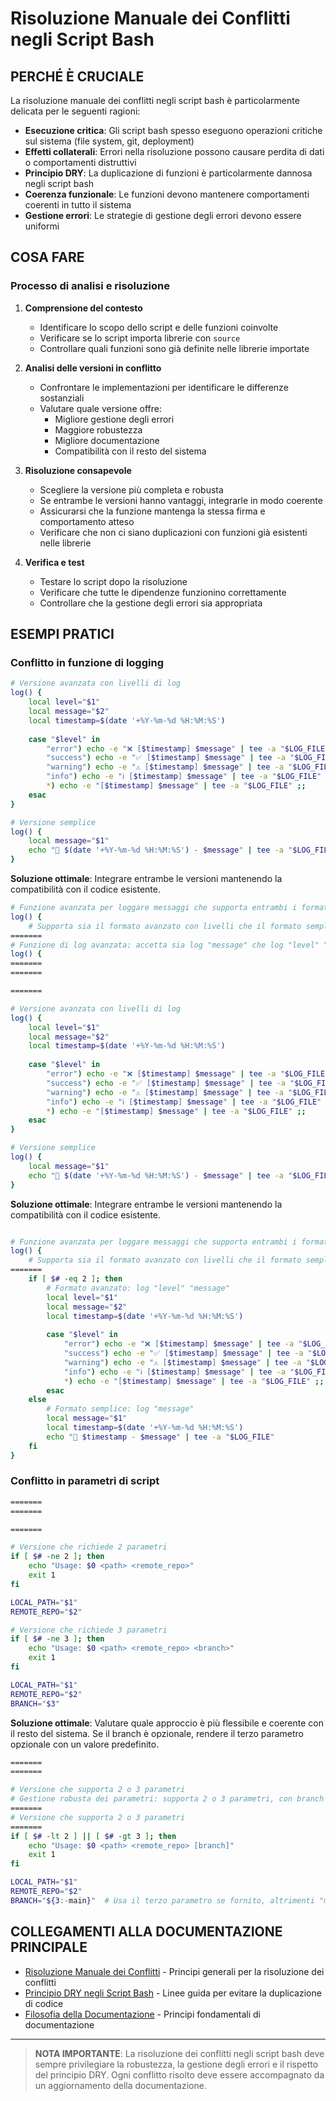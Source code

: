 # Risoluzione Manuale dei Conflitti negli Script Bash

## PERCHÉ È CRUCIALE

La risoluzione manuale dei conflitti negli script bash è particolarmente delicata per le seguenti ragioni:

- **Esecuzione critica**: Gli script bash spesso eseguono operazioni critiche sul sistema (file system, git, deployment)
- **Effetti collaterali**: Errori nella risoluzione possono causare perdita di dati o comportamenti distruttivi
- **Principio DRY**: La duplicazione di funzioni è particolarmente dannosa negli script bash
- **Coerenza funzionale**: Le funzioni devono mantenere comportamenti coerenti in tutto il sistema
- **Gestione errori**: Le strategie di gestione degli errori devono essere uniformi

## COSA FARE

### Processo di analisi e risoluzione

1. **Comprensione del contesto**
   - Identificare lo scopo dello script e delle funzioni coinvolte
   - Verificare se lo script importa librerie con `source`
   - Controllare quali funzioni sono già definite nelle librerie importate

2. **Analisi delle versioni in conflitto**
   - Confrontare le implementazioni per identificare le differenze sostanziali
   - Valutare quale versione offre:
     - Migliore gestione degli errori
     - Maggiore robustezza
     - Migliore documentazione
     - Compatibilità con il resto del sistema

3. **Risoluzione consapevole**
   - Scegliere la versione più completa e robusta
   - Se entrambe le versioni hanno vantaggi, integrarle in modo coerente
   - Assicurarsi che la funzione mantenga la stessa firma e comportamento atteso
   - Verificare che non ci siano duplicazioni con funzioni già esistenti nelle librerie

4. **Verifica e test**
   - Testare lo script dopo la risoluzione
   - Verificare che tutte le dipendenze funzionino correttamente
   - Controllare che la gestione degli errori sia appropriata

## ESEMPI PRATICI

### Conflitto in funzione di logging

```bash
# Versione avanzata con livelli di log
log() {
    local level="$1"
    local message="$2"
    local timestamp=$(date '+%Y-%m-%d %H:%M:%S')
    
    case "$level" in
        "error") echo -e "❌ [$timestamp] $message" | tee -a "$LOG_FILE" ;;
        "success") echo -e "✅ [$timestamp] $message" | tee -a "$LOG_FILE" ;;
        "warning") echo -e "⚠️ [$timestamp] $message" | tee -a "$LOG_FILE" ;;
        "info") echo -e "ℹ️ [$timestamp] $message" | tee -a "$LOG_FILE" ;;
        *) echo -e "[$timestamp] $message" | tee -a "$LOG_FILE" ;;
    esac
}

# Versione semplice
log() {
    local message="$1"
    echo "📆 $(date '+%Y-%m-%d %H:%M:%S') - $message" | tee -a "$LOG_FILE"
}
```

**Soluzione ottimale**: Integrare entrambe le versioni mantenendo la compatibilità con il codice esistente.

```bash
# Funzione avanzata per loggare messaggi che supporta entrambi i formati
log() {
    # Supporta sia il formato avanzato con livelli che il formato semplice
=======
# Funzione di log avanzata: accetta sia log "message" che log "level" "message"
log() {
=======
=======

=======

# Versione avanzata con livelli di log
log() {
    local level="$1"
    local message="$2"
    local timestamp=$(date '+%Y-%m-%d %H:%M:%S')
    
    case "$level" in
        "error") echo -e "❌ [$timestamp] $message" | tee -a "$LOG_FILE" ;;
        "success") echo -e "✅ [$timestamp] $message" | tee -a "$LOG_FILE" ;;
        "warning") echo -e "⚠️ [$timestamp] $message" | tee -a "$LOG_FILE" ;;
        "info") echo -e "ℹ️ [$timestamp] $message" | tee -a "$LOG_FILE" ;;
        *) echo -e "[$timestamp] $message" | tee -a "$LOG_FILE" ;;
    esac
}

# Versione semplice
log() {
    local message="$1"
    echo "📆 $(date '+%Y-%m-%d %H:%M:%S') - $message" | tee -a "$LOG_FILE"
}
```

**Soluzione ottimale**: Integrare entrambe le versioni mantenendo la compatibilità con il codice esistente.

```bash

# Funzione avanzata per loggare messaggi che supporta entrambi i formati
log() {
    # Supporta sia il formato avanzato con livelli che il formato semplice
=======
    if [ $# -eq 2 ]; then
        # Formato avanzato: log "level" "message"
        local level="$1"
        local message="$2"
        local timestamp=$(date '+%Y-%m-%d %H:%M:%S')
        
        case "$level" in
            "error") echo -e "❌ [$timestamp] $message" | tee -a "$LOG_FILE" ;;
            "success") echo -e "✅ [$timestamp] $message" | tee -a "$LOG_FILE" ;;
            "warning") echo -e "⚠️ [$timestamp] $message" | tee -a "$LOG_FILE" ;;
            "info") echo -e "ℹ️ [$timestamp] $message" | tee -a "$LOG_FILE" ;;
            *) echo -e "[$timestamp] $message" | tee -a "$LOG_FILE" ;;
        esac
    else
        # Formato semplice: log "message"
        local message="$1"
        local timestamp=$(date '+%Y-%m-%d %H:%M:%S')
        echo "📆 $timestamp - $message" | tee -a "$LOG_FILE"
    fi
}
```

### Conflitto in parametri di script

```bash
=======
=======

=======

# Versione che richiede 2 parametri
if [ $# -ne 2 ]; then
    echo "Usage: $0 <path> <remote_repo>"
    exit 1
fi

LOCAL_PATH="$1"
REMOTE_REPO="$2"

# Versione che richiede 3 parametri
if [ $# -ne 3 ]; then
    echo "Usage: $0 <path> <remote_repo> <branch>"
    exit 1
fi

LOCAL_PATH="$1"
REMOTE_REPO="$2"
BRANCH="$3"
```

**Soluzione ottimale**: Valutare quale approccio è più flessibile e coerente con il resto del sistema. Se il branch è opzionale, rendere il terzo parametro opzionale con un valore predefinito.

```bash
=======
=======

# Versione che supporta 2 o 3 parametri
# Gestione robusta dei parametri: supporta 2 o 3 parametri, con branch opzionale
=======
# Versione che supporta 2 o 3 parametri
=======
if [ $# -lt 2 ] || [ $# -gt 3 ]; then
    echo "Usage: $0 <path> <remote_repo> [branch]"
    exit 1
fi

LOCAL_PATH="$1"
REMOTE_REPO="$2"
BRANCH="${3:-main}"  # Usa il terzo parametro se fornito, altrimenti "main"
```

## COLLEGAMENTI ALLA DOCUMENTAZIONE PRINCIPALE

- [Risoluzione Manuale dei Conflitti](/var/www/html/_bases/base_predict_fila3_mono/docs/CONFLICT_RESOLUTION.md) - Principi generali per la risoluzione dei conflitti
- [Principio DRY negli Script Bash](/var/www/html/_bases/base_predict_fila3_mono/bashscripts/docs/NO_DUPLICATE_FUNCTIONS_IN_SOURCED_SCRIPTS.md) - Linee guida per evitare la duplicazione di codice
- [Filosofia della Documentazione](/var/www/html/_bases/base_predict_fila3_mono/docs/DOCUMENTATION_PHILOSOPHY.md) - Principi fondamentali di documentazione

---

> **NOTA IMPORTANTE**: La risoluzione dei conflitti negli script bash deve sempre privilegiare la robustezza, la gestione degli errori e il rispetto del principio DRY. Ogni conflitto risolto deve essere accompagnato da un aggiornamento della documentazione.
